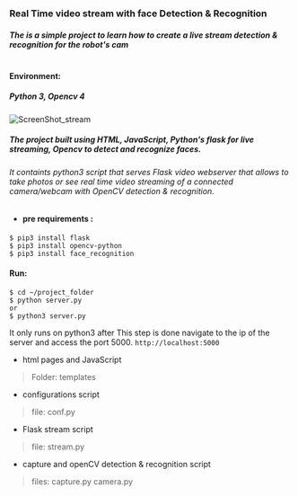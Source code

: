  ### Real Time video stream with face Detection & Recognition 
##### The is a simple project to learn how to create a live stream detection & recognition for the robot's cam 
#
#### Environment:
##### Python 3, Opencv 4
![ScreenShot_stream](https://user-images.githubusercontent.com/49666154/124705190-40acfd80-dec3-11eb-8d7d-ae8f4b83310c.png)
##### The project built using HTML, JavaScript, Python's flask for live streaming, Opencv to detect and recognize faces. 
###### It containts python3 script that serves Flask video webserver that allows to take photos or see real time video streaming of a connected camera/webcam with OpenCV detection & recognition.

- #### pre requirements : 
 ````
 $ pip3 install flask 
 $ pip3 install opencv-python
 $ pip3 install face_recognition 
 ````
#### Run:
````
$ cd ~/project_folder 
$ python server.py 
or
$ python3 server.py 
````
It only runs on python3
after This step is done navigate to the ip of the server and access the port 5000.
`` http://localhost:5000 ``

- html pages and JavaScript
> Folder: templates
- configurations script 
> file: conf.py
- Flask stream script 
> file: stream.py
- capture and openCV detection & recognition script
> files: capture.py camera.py


